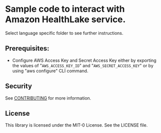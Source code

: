 # Sample code to interact with Amazon HealthLake service.

Select language specific folder to see further instructions.

## Prerequisites:
- Configure AWS Access Key and Secret Access Key either by exporting the values of "`AWS_ACCESS_KEY_ID`" and "`AWS_SECRET_ACCESS_KEY`" or by using "aws configure" CLI command.

## Security

See [CONTRIBUTING](CONTRIBUTING.md#security-issue-notifications) for more information.

## License

This library is licensed under the MIT-0 License. See the LICENSE file.

